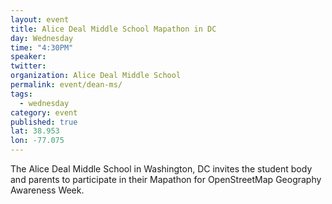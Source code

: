 ```yaml
---
layout: event
title: Alice Deal Middle School Mapathon in DC
day: Wednesday
time: "4:30PM"
speaker: 
twitter: 
organization: Alice Deal Middle School
permalink: event/dean-ms/
tags: 
  - wednesday
category: event
published: true
lat: 38.953
lon: -77.075
---
```


 The Alice Deal Middle School in Washington, DC invites the student body and parents to participate in their Mapathon for OpenStreetMap Geography Awareness Week.  
